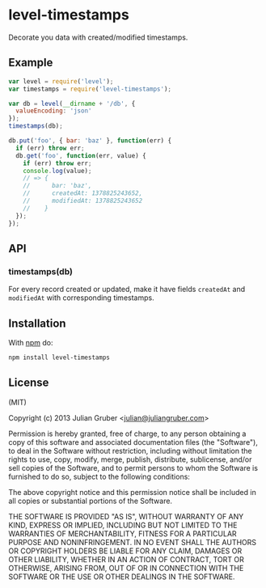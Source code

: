 
# level-timestamps

Decorate you data with created/modified timestamps.

## Example

```js
var level = require('level');
var timestamps = require('level-timestamps');

var db = level(__dirname + '/db', {
  valueEncoding: 'json'
});
timestamps(db);

db.put('foo', { bar: 'baz' }, function(err) {
  if (err) throw err;
  db.get('foo', function(err, value) {
    if (err) throw err;
    console.log(value);
    // => {
    //      bar: 'baz',
    //      createdAt: 1378825243652,
    //      modifiedAt: 1378825243652
    //    }
  });
});
```

## API

### timestamps(db)

For every record created or updated, make it have fields
`createdAt` and `modifiedAt` with corresponding timestamps.

## Installation

With [npm](https://npmjs.org) do:

```bash
npm install level-timestamps
```

## License

(MIT)

Copyright (c) 2013 Julian Gruber &lt;julian@juliangruber.com&gt;

Permission is hereby granted, free of charge, to any person obtaining a copy of
this software and associated documentation files (the "Software"), to deal in
the Software without restriction, including without limitation the rights to
use, copy, modify, merge, publish, distribute, sublicense, and/or sell copies
of the Software, and to permit persons to whom the Software is furnished to do
so, subject to the following conditions:

The above copyright notice and this permission notice shall be included in all
copies or substantial portions of the Software.

THE SOFTWARE IS PROVIDED "AS IS", WITHOUT WARRANTY OF ANY KIND, EXPRESS OR
IMPLIED, INCLUDING BUT NOT LIMITED TO THE WARRANTIES OF MERCHANTABILITY,
FITNESS FOR A PARTICULAR PURPOSE AND NONINFRINGEMENT. IN NO EVENT SHALL THE
AUTHORS OR COPYRIGHT HOLDERS BE LIABLE FOR ANY CLAIM, DAMAGES OR OTHER
LIABILITY, WHETHER IN AN ACTION OF CONTRACT, TORT OR OTHERWISE, ARISING FROM,
OUT OF OR IN CONNECTION WITH THE SOFTWARE OR THE USE OR OTHER DEALINGS IN THE
SOFTWARE.
